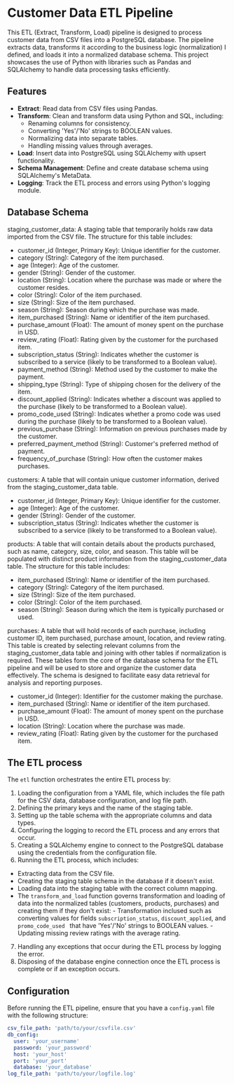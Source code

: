# Customer Data ETL Pipeline

This ETL (Extract, Transform, Load) pipeline is designed to process customer data from CSV files into a PostgreSQL database. The pipeline extracts data, transforms it according to the business logic (normalization) I defined, and loads it into a normalized database schema. This project showcases the use of Python with libraries such as Pandas and SQLAlchemy to handle data processing tasks efficiently.

## Features

- **Extract**: Read data from CSV files using Pandas.
- **Transform**: Clean and transform data using Python and SQL, including:
  - Renaming columns for consistency.
  - Converting 'Yes'/'No' strings to BOOLEAN values.
  - Normalizing data into separate tables.
  - Handling missing values through averages.
- **Load**: Insert data into PostgreSQL using SQLAlchemy with upsert functionality.
- **Schema Management**: Define and create database schema using SQLAlchemy's MetaData.
- **Logging**: Track the ETL process and errors using Python's logging module.


## Database Schema

staging_customer_data: 
A staging table that temporarily holds raw data imported from the CSV file. The structure for this table includes:
- customer_id (Integer, Primary Key): Unique identifier for the customer.
- category (String): Category of the item purchased.
- age (Integer): Age of the customer.
- gender (String): Gender of the customer.
- location (String): Location where the purchase was made or where the customer resides.
- color (String): Color of the item purchased.
- size (String): Size of the item purchased.
- season (String): Season during which the purchase was made.
- item_purchased (String): Name or identifier of the item purchased.
- purchase_amount (Float): The amount of money spent on the purchase in USD.
- review_rating (Float): Rating given by the customer for the purchased item.
- subscription_status (String): Indicates whether the customer is subscribed to a service (likely to be transformed to a Boolean value).
- payment_method (String): Method used by the customer to make the payment.
- shipping_type (String): Type of shipping chosen for the delivery of the item.
- discount_applied (String): Indicates whether a discount was applied to the purchase (likely to be transformed to a Boolean value).
- promo_code_used (String): Indicates whether a promo code was used during the purchase (likely to be transformed to a Boolean value).
- previous_purchase (String): Information on previous purchases made by the customer.
- preferred_payment_method (String): Customer's preferred method of payment.
- frequency_of_purchase (String): How often the customer makes purchases.

customers:
A table that will contain unique customer information, derived from the staging_customer_data table. 
- customer_id (Integer, Primary Key): Unique identifier for the customer.
- age (Integer): Age of the customer.
- gender (String): Gender of the customer.
- subscription_status (String): Indicates whether the customer is subscribed to a service (likely to be transformed to a Boolean value).

products:
A table that will contain details about the products purchased, such as name, category, size, color, and season. This table will be populated with distinct product information from the staging_customer_data table. The structure for this table includes:
- item_purchased (String): Name or identifier of the item purchased.
- category (String): Category of the item purchased.
- size (String): Size of the item purchased.
- color (String): Color of the item purchased.
- season (String): Season during which the item is typically purchased or used.


purchases:
A table that will hold records of each purchase, including customer ID, item purchased, purchase amount, location, and review rating. This table is created by selecting relevant columns from the staging_customer_data table and joining with other tables if normalization is required.
These tables form the core of the database schema for the ETL pipeline and will be used to store and organize the customer data effectively. The schema is designed to facilitate easy data retrieval for analysis and reporting purposes.
- customer_id (Integer): Identifier for the customer making the purchase.
- item_purchased (String): Name or identifier of the item purchased.
- purchase_amount (Float): The amount of money spent on the purchase in USD.
- location (String): Location where the purchase was made.
- review_rating (Float): Rating given by the customer for the purchased item.

## The ETL process
The `etl` function orchestrates the entire ETL process by:
1. Loading the configuration from a YAML file, which includes the file path for the CSV data, database configuration, and log file path.
2. Defining the primary keys and the name of the staging table.
3. Setting up the table schema with the appropriate columns and data types.
4. Configuring the logging to record the ETL process and any errors that occur.
5. Creating a SQLAlchemy engine to connect to the PostgreSQL database using the credentials from the configuration file.
6. Running the ETL process, which includes:
  - Extracting data from the CSV file.
  - Creating the staging table schema in the database if it doesn't exist.
  - Loading data into the staging table with the correct column mapping.
  -  The `transform_and_load` function governs transformation and loading of data into the normalized tables (customers, products, purchases) and creating them if they don't exist:
    -  Transformation inclused such as converting values for fields `subscription_status`, `discount_applied`, and `promo_code_used ` that have 'Yes'/'No' strings to BOOLEAN values.
    - Updating missing review ratings with the average rating.
7. Handling any exceptions that occur during the ETL process by logging the error.
8. Disposing of the database engine connection once the ETL process is complete or if an exception occurs.


## Configuration

Before running the ETL pipeline, ensure that you have a `config.yaml` file with the following structure:

```yaml
csv_file_path: 'path/to/your/csvfile.csv'
db_config:
  user: 'your_username'
  password: 'your_password'
  host: 'your_host'
  port: 'your_port'
  database: 'your_database'
log_file_path: 'path/to/your/logfile.log'
```
